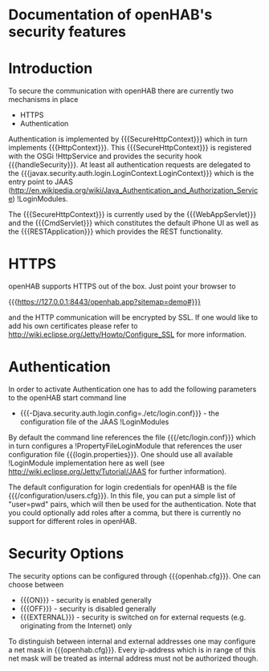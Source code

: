 # Documentation of openHAB's security features

# Introduction

To secure the communication with openHAB there are currently two mechanisms in place

- HTTPS
- Authentication

Authentication is implemented by {{{SecureHttpContext}}} which in turn implements {{{HttpContext}}}. This {{{SecureHttpContext}}} is registered with the OSGi !HttpService and provides the security hook {{{handleSecurity}}}. At least all authentication requests are delegated to the {{{javax.security.auth.login.LoginContext.LoginContext}}} which is the entry point to JAAS (http://en.wikipedia.org/wiki/Java_Authentication_and_Authorization_Service) !LoginModules.

The {{{SecureHttpContext}}} is currently used by the {{{WebAppServlet}}} and the {{{CmdServlet}}} which constitutes the default iPhone UI as well as the {{{RESTApplication}}} which provides the REST functionality.

# HTTPS

openHAB supports HTTPS out of the box. Just point your browser to 

{{{https://127.0.0.1:8443/openhab.app?sitemap=demo#}}} 

and the HTTP communication will be encrypted by SSL. If one would like to add his own certificates please refer to http://wiki.eclipse.org/Jetty/Howto/Configure_SSL for more information.

# Authentication

In order to activate Authentication one has to add the following parameters to the openHAB start command line

- {{{-Djava.security.auth.login.config=./etc/login.conf}}} - the configuration file of the JAAS !LoginModules

By default the command line references the file {{{<openhabhome>/etc/login.conf}}} which in turn configures a !PropertyFileLoginModule that references the user configuration file {{{login.properties}}}. One should use all available !LoginModule implementation here as well (see http://wiki.eclipse.org/Jetty/Tutorial/JAAS for further information).

The default configuration for login credentials for openHAB is the file  {{{<openhabhome>/configuration/users.cfg}}}. In this file, you can put a simple list of "user=pwd" pairs, which will then be used for the authentication.
Note that you could optionally add roles after a comma, but there is currently no support for different roles in openHAB.

# Security Options

The security options can be configured through {{{openhab.cfg}}}. One can choose between

- {{{ON}}} - security is enabled generally
- {{{OFF}}} - security is disabled generally
- {{{EXTERNAL}}} - security is switched on for external requests (e.g. originating from the Internet) only

To distinguish between internal and external addresses one may configure a net mask in {{{openhab.cfg}}}. Every ip-address which is in range of this net mask will be treated as internal address must not be authorized though.